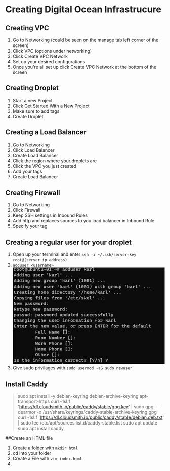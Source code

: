 # Creating Digital Ocean Infrastrucure
## Creating VPC

1. Go to Networking (could be seen on the manage tab left corner of the screen)
2. Click VPC (options under networking)
3. Click Create VPC Network
4. Set up your desired configurations
5. Once you're all set up click Create VPC Network at the bottom of the screen

## Creating Droplet
1. Start a new Project
2. Click Get Started With a New Project
3. Make sure to add tags
4. Create Droplet

## Creating a Load Balancer
1. Go to Networking 
2. Click Load Balancer
3. Create Load Balancer
4. Click the region where your droplets are 
5. Click the VPC you just created
6. Add your tags
7. Create Load Balancer

## Creating Firewall
1. Go to Networking
2. Click Firewall
3. Keep SSH settings in Inbound Rules 
4. Add http and replaces sources to you load balancer in Inbound Rule
5. Specify your tag

## Creating a regular user for your droplet
1. Open up your terminal and enter ``` ssh -i ~/.ssh/server-key root@(server ip address) ```
2. ```adduser <username>```
![Add_user](https://github.com/KarlCue/2420_assign2/blob/main/images/addinguser.jpg)
3. Give sudo privilages with ```sudo usermod -aG sudo newuser ```

## Install Caddy
>sudo apt install -y debian-keyring debian-archive-keyring apt-transport-https
>curl -1sLf 'https://dl.cloudsmith.io/public/caddy/stable/gpg.key' | sudo gpg --dearmor -o /usr/share/keyrings/caddy-stable-archive-keyring.gpg
>curl -1sLf 'https://dl.cloudsmith.io/public/caddy/stable/debian.deb.txt' | sudo tee /etc/apt/sources.list.d/caddy-stable.list
>sudo apt update
>sudo apt install caddy

##Create an HTML file
1. Create a folder with ```mkdir html```
2. cd into your folder
3. Create a File with ```vim index.html```
4. 
